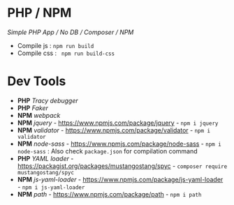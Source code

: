 # PHP / NPM 

*Simple PHP App / No DB / Composer / NPM*

- Compile js : `npm run build`
- Compile css : ` npm run build-css`

# Dev Tools

- **PHP** *Tracy debugger*
- **PHP** *Faker*
- **NPM** *webpack*
- **NPM** *jquery* - https://www.npmjs.com/package/jquery - `npm i jquery`
- **NPM** *validator* - https://www.npmjs.com/package/validator - `npm i validator`
- **NPM** *node-sass* - https://www.npmjs.com/package/node-sass - `npm i node-sass` : Also check `package.json` for compilation command
- **PHP** *YAML loader* - https://packagist.org/packages/mustangostang/spyc - `composer require mustangostang/spyc`
- **NPM** *js-yaml-loader* - https://www.npmjs.com/package/js-yaml-loader - `npm i js-yaml-loader`
- **NPM** *path* - https://www.npmjs.com/package/path - `npm i path`
